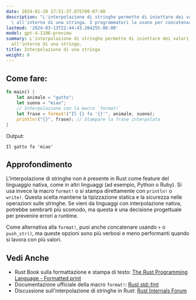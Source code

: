 ```yaml
---
date: 2024-01-20 17:51:37.875780-07:00
description: "L'interpolazione di stringhe permette di iniettare dei valori direttamente\
  \ all'interno di una stringa. I programmatori la usano per concatenare variabili,\u2026"
lastmod: '2024-03-13T22:44:43.204255-06:00'
model: gpt-4-1106-preview
summary: L'interpolazione di stringhe permette di iniettare dei valori direttamente
  all'interno di una stringa.
title: Interpolazione di una stringa
weight: 8
---
```


## Come fare:
```Rust
fn main() {
    let animale = "gatto";
    let suono = "miao";
    // Interpolazione con la macro `format!`
    let frase = format!("Il {} fa '{}'", animale, suono);
    println!("{}", frase); // Stampare la frase interpolata
}

```
Output:
```
Il gatto fa 'miao'
```

## Approfondimento
L'interpolazione di stringhe non è presente in Rust come feature del linguaggio nativa, come in altri linguaggi (ad esempio, Python o Ruby). Si usa invece la macro `format!` o si stampa direttamente con `println!` o `write!`. Questa scelta mantiene la tipizzazione statica e la sicurezza nelle operazioni sulle stringhe. Se vieni da linguaggi con interpolazione nativa, potrebbe sembrarti più scomodo, ma questa è una decisione progettuale per prevenire errori a runtime.

Come alternativa alla `format!`, puoi anche concatenare usando `+` o `push_str()`, ma queste opzioni sono più verbosi e meno performanti quando si lavora con più valori.

## Vedi Anche
- Rust Book sulla formattazione e stampa di testo: [The Rust Programming Language - Formatted print](https://doc.rust-lang.org/stable/book/ch02-00-guessing-game-tutorial.html#storing-values-with-variables)
- Documentazione ufficiale della macro `format!`: [Rust std::fmt](https://doc.rust-lang.org/std/fmt/)
- Discussione sull'interpolazione di stringhe in Rust: [Rust Internals Forum](https://internals.rust-lang.org/)
